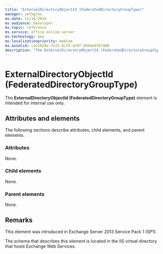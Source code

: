 ```yaml
---
title: "ExternalDirectoryObjectId (FederatedDirectoryGroupType)"
manager: sethgros
ms.date: 11/16/2014
ms.audience: Developer
ms.topic: reference
ms.service: office-online-server
ms.technology: ews
ms.localizationpriority: medium
ms.assetid: ca21028a-fe15-4cf4-a70f-05b0ed7b7480
description: "The ExternalDirectoryObjectId (FederatedDirectoryGroupType) element is intended for internal use only."
---
```


# ExternalDirectoryObjectId (FederatedDirectoryGroupType)

The **ExternalDirectoryObjectId (FederatedDirectoryGroupType)** element is intended for internal use only. 

## Attributes and elements

The following sections describe attributes, child elements, and parent elements.
  
### Attributes

None.
  
### Child elements

None.
  
### Parent elements

None.
  
## Remarks

This element was introduced in Exchange Server 2013 Service Pack 1 (SP1).
  
The schema that describes this element is located in the IIS virtual directory that hosts Exchange Web Services.
  

